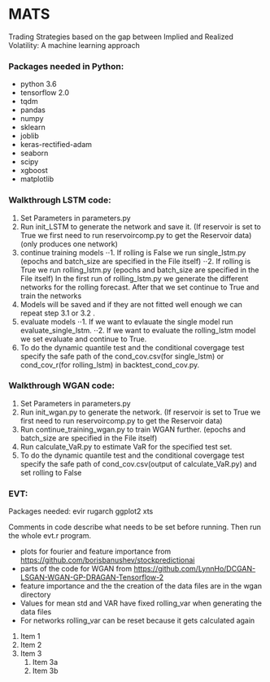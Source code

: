 # MATS
 Trading Strategies based on the gap between Implied and Realized Volatility: A machine learning approach

### Packages needed in Python:
* python 3.6
* tensorflow 2.0
* tqdm
* pandas
* numpy
* sklearn
* joblib
* keras-rectified-adam
* seaborn
* scipy
* xgboost
* matplotlib

### Walkthrough LSTM code:
1. Set Parameters in parameters.py 
2. Run init_LSTM to generate the network and save it. (If reservoir is set to True we first need to run reservoircomp.py to get the Reservoir data)(only produces one network)
3. continue training models
⋅⋅1. If rolling is False we run single_lstm.py (epochs and batch_size are specified in the File itself)
⋅⋅2. If rolling is True we run rolling_lstm.py (epochs and batch_size are specified in the File itself)
	In the first run of rolling_lstm.py we generate the different networks for the rolling forecast.
	After that we set continue to True and train the networks
4. Models will be saved and if they are not fitted well enough we can repeat step 3.1 or 3.2 .
5. evaluate models
⋅⋅1. If we want to evlauate the single model run evaluate_single_lstm. 
⋅⋅2. If we want to evaluate the rolling_lstm model we set evaluate and continue to True.
6. To do the dynamic quantile test and the conditional covergage test specify the safe path of the 
	cond_cov.csv(for single_lstm) or cond_cov_r(for rolling_lstm) in backtest_cond_cov.py.

### Walkthrough WGAN code:
1. Set Parameters in parameters.py 
2. Run init_wgan.py to generate the network. (If reservoir is set to True we first need to run reservoircomp.py to get the Reservoir data)
3. Run continue_training_wgan.py to train WGAN further. (epochs and batch_size are specified in the File itself)
4. Run calculate_VaR.py to estimate VaR for the specified test set.
5. To do the dynamic quantile test and the conditional covergage test specify the safe path of
	 cond_cov.csv(output of calculate_VaR.py) and set rolling to False

### EVT:
Packages needed:
evir
rugarch
ggplot2
xts

Comments in code describe what needs to be set before running.
Then run the whole evt.r program.

* plots for fourier and feature importance from https://github.com/borisbanushev/stockpredictionai
* parts of the code for WGAN from https://github.com/LynnHo/DCGAN-LSGAN-WGAN-GP-DRAGAN-Tensorflow-2
* feature importance and the the creation of the data files are in the wgan directory
* Values for mean std and VAR have fixed rolling_var when generating the data files
* For networks rolling_var can be reset because it gets calculated again

1. Item 1
1. Item 2
1. Item 3
   1. Item 3a
   1. Item 3b